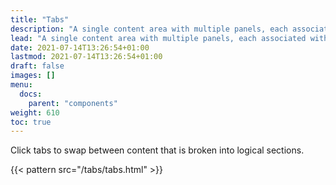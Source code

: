 ```yaml
---
title: "Tabs"
description: "A single content area with multiple panels, each associated with a header in a list."
lead: "A single content area with multiple panels, each associated with a header in a list."
date: 2021-07-14T13:26:54+01:00
lastmod: 2021-07-14T13:26:54+01:00
draft: false
images: []
menu:
  docs:
    parent: "components"
weight: 610
toc: true
---
```


Click tabs to swap between content that is broken into logical sections.

{{< pattern src="/tabs/tabs.html" >}}
